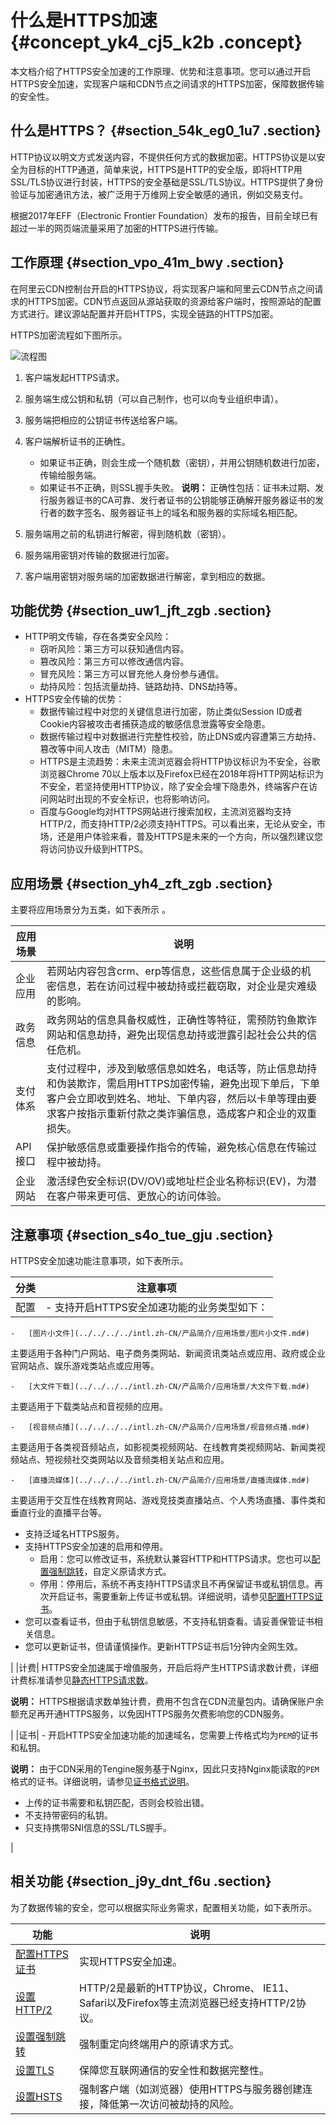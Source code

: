 # 什么是HTTPS加速 {#concept_yk4_cj5_k2b .concept}

本文档介绍了HTTPS安全加速的工作原理、优势和注意事项。您可以通过开启HTTPS安全加速，实现客户端和CDN节点之间请求的HTTPS加密，保障数据传输的安全性。

## 什么是HTTPS？ {#section_54k_eg0_1u7 .section}

HTTP协议以明文方式发送内容，不提供任何方式的数据加密。HTTPS协议是以安全为目标的HTTP通道，简单来说，HTTPS是HTTP的安全版，即将HTTP用SSL/TLS协议进行封装，HTTPS的安全基础是SSL/TLS协议。HTTPS提供了身份验证与加密通讯方法，被广泛用于万维网上安全敏感的通讯，例如交易支付。

根据2017年EFF（Electronic Frontier Foundation）发布的报告，目前全球已有超过一半的网页端流量采用了加密的HTTPS进行传输。

## 工作原理 {#section_vpo_41m_bwy .section}

在阿里云CDN控制台开启的HTTPS协议，将实现客户端和阿里云CDN节点之间请求的HTTPS加密。CDN节点返回从源站获取的资源给客户端时，按照源站的配置方式进行。建议源站配置并开启HTTPS，实现全链路的HTTPS加密。

HTTPS加密流程如下图所示。

![流程图](http://static-aliyun-doc.oss-cn-hangzhou.aliyuncs.com/assets/img/15469/156437369247884_zh-CN.png)

1.  客户端发起HTTPS请求。
2.  服务端生成公钥和私钥（可以自己制作，也可以向专业组织申请）。
3.  服务端把相应的公钥证书传送给客户端。
4.  客户端解析证书的正确性。

    -   如果证书正确，则会生成一个随机数（密钥），并用公钥随机数进行加密，传输给服务端。
    -   如果证书不正确，则SSL握手失败。
    **说明：** 正确性包括：证书未过期、发行服务器证书的CA可靠、发行者证书的公钥能够正确解开服务器证书的发行者的数字签名、服务器证书上的域名和服务器的实际域名相匹配。

5.  服务端用之前的私钥进行解密，得到随机数（密钥）。
6.  服务端用密钥对传输的数据进行加密。
7.  客户端用密钥对服务端的加密数据进行解密，拿到相应的数据。

## 功能优势 {#section_uw1_jft_zgb .section}

-   HTTP明文传输，存在各类安全风险：
    -   窃听风险：第三方可以获知通信内容。
    -   篡改风险：第三方可以修改通信内容。
    -   冒充风险：第三方可以冒充他人身份参与通信。
    -   劫持风险：包括流量劫持、链路劫持、DNS劫持等。
-   HTTPS安全传输的优势：
    -   数据传输过程中对您的关键信息进行加密，防止类似Session ID或者Cookie内容被攻击者捕获造成的敏感信息泄露等安全隐患。
    -   数据传输过程中对数据进行完整性校验，防止DNS或内容遭第三方劫持、篡改等中间人攻击（MITM）隐患。
    -   HTTPS是主流趋势：未来主流浏览器会将HTTP协议标识为不安全，谷歌浏览器Chrome 70以上版本以及Firefox已经在2018年将HTTP网站标识为不安全，若坚持使用HTTP协议，除了安全会埋下隐患外，终端客户在访问网站时出现的不安全标识，也将影响访问。
    -   百度与Google均对HTTPS网站进行搜索加权，主流浏览器均支持HTTP/2，而支持HTTP/2必须支持HTTPS。可以看出来，无论从安全，市场，还是用户体验来看，普及HTTPS是未来的一个方向，所以强烈建议您将访问协议升级到HTTPS。

## 应用场景 {#section_yh4_zft_zgb .section}

主要将应用场景分为五类，如下表所示 。

|应用场景|说明|
|----|--|
|企业应用|若网站内容包含crm、erp等信息，这些信息属于企业级的机密信息，若在访问过程中被劫持或拦截窃取，对企业是灾难级的影响。|
|政务信息|政务网站的信息具备权威性，正确性等特征，需预防钓鱼欺诈网站和信息劫持，避免出现信息劫持或泄露引起社会公共的信任危机。|
|支付体系|支付过程中，涉及到敏感信息如姓名，电话等，防止信息劫持和伪装欺诈，需启用HTTPS加密传输，避免出现下单后，下单客户会立即收到姓名、地址、下单内容，然后以卡单等理由要求客户按指示重新付款之类诈骗信息，造成客户和企业的双重损失。|
|API接口|保护敏感信息或重要操作指令的传输，避免核心信息在传输过程中被劫持。|
|企业网站|激活绿色安全标识\(DV/OV\)或地址栏企业名称标识\(EV\)，为潜在客户带来更可信、更放心的访问体验。|

## 注意事项 {#section_s4o_tue_gju .section}

HTTPS安全加速功能注意事项，如下表所示。

|分类|注意事项|
|--|----|
|配置| -   支持开启HTTPS安全加速功能的业务类型如下：
    -   [图片小文件](../../../../intl.zh-CN/产品简介/应用场景/图片小文件.md#) 

主要适用于各种门户网站、电子商务类网站、新闻资讯类站点或应用、政府或企业官网站点、娱乐游戏类站点或应用等。

    -   [大文件下载](../../../../intl.zh-CN/产品简介/应用场景/大文件下载.md#) 

主要适用于下载类站点和音视频的应用。

    -   [视音频点播](../../../../intl.zh-CN/产品简介/应用场景/视音频点播.md#) 

主要适用于各类视音频站点，如影视类视频网站、在线教育类视频网站、新闻类视频站点、短视频社交类网站以及音频类相关站点和应用。

    -   [直播流媒体](../../../../intl.zh-CN/产品简介/应用场景/直播流媒体.md#) 

主要适用于交互性在线教育网站、游戏竞技类直播站点、个人秀场直播、事件类和垂直行业的直播平台等。

-   支持泛域名HTTPS服务。
-   支持HTTPS安全加速的启用和停用。
    -   启用：您可以修改证书，系统默认兼容HTTP和HTTPS请求。您也可以[配置强制跳转](intl.zh-CN/域名管理/HTTPS安全加速/配置强制跳转.md#)，自定义原请求方式。
    -   停用：停用后，系统不再支持HTTPS请求且不再保留证书或私钥信息。再次开启证书，需要重新上传证书或私钥。详细说明，请参见[配置HTTPS证书](intl.zh-CN/域名管理/HTTPS安全加速/配置HTTPS证书.md#)。
-   您可以查看证书，但由于私钥信息敏感，不支持私钥查看。请妥善保管证书相关信息。
-   您可以更新证书，但请谨慎操作。更新HTTPS证书后1分钟内全网生效。

 |
|计费| HTTPS安全加速属于增值服务，开启后将产生HTTPS请求数计费，详细计费标准请参见[静态HTTPS请求数](../../../../intl.zh-CN/产品定价/计费方式/增值服务计费.md#section_jdt_lwl_zdb)。

**说明：** HTTPS根据请求数单独计费，费用不包含在CDN流量包内。请确保账户余额充足再开通HTTPS服务，以免因HTTPS服务欠费影响您的CDN服务。

 |
|证书| -   开启HTTPS安全加速功能的加速域名，您需要上传格式均为`PEM`的证书和私钥。

**说明：** 由于CDN采用的Tengine服务基于Nginx，因此只支持Nginx能读取的`PEM`格式的证书。详细说明，请参见[证书格式说明](intl.zh-CN/域名管理/HTTPS安全加速/证书格式说明.md#)。

-   上传的证书需要和私钥匹配，否则会校验出错。
-   不支持带密码的私钥。
-   只支持携带SNI信息的SSL/TLS握手。

 |

## 相关功能 {#section_j9y_dnt_f6u .section}

为了数据传输的安全，您可以根据实际业务需求，配置相关功能，如下表所示。

|功能|说明|
|--|--|
|[配置HTTPS证书](intl.zh-CN/域名管理/HTTPS安全加速/配置HTTPS证书.md#)|实现HTTPS安全加速。|
|[设置HTTP/2](intl.zh-CN/域名管理/HTTPS安全加速/设置HTTP__2.md#)|HTTP/2是最新的HTTP协议，Chrome、 IE11、Safari以及Firefox等主流浏览器已经支持HTTP/2协议。|
|[设置强制跳转](intl.zh-CN/域名管理/HTTPS安全加速/配置强制跳转.md#)|强制重定向终端用户的原请求方式。|
|[设置TLS](intl.zh-CN/域名管理/HTTPS安全加速/配置TLS.md#)|保障您互联网通信的安全性和数据完整性。|
|[设置HSTS](intl.zh-CN/域名管理/HTTPS安全加速/配置HSTS.md#)|强制客户端（如浏览器）使用HTTPS与服务器创建连接，降低第一次访问被劫持的风险。|

